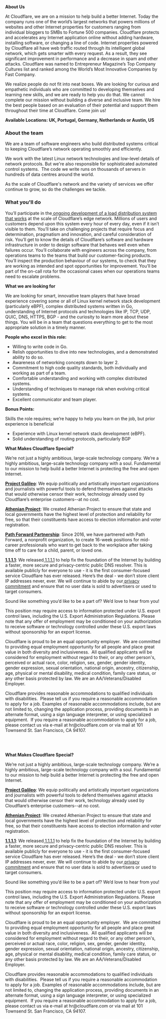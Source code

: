 <div class="content-intro">
	<div><strong>About Us</strong></div>
	<div>
		<p>At Cloudflare, we are on a mission to help build a better Internet. Today the company runs one of the world’s largest networks that powers millions of websites and other Internet properties for customers ranging from individual bloggers to SMBs to Fortune 500 companies. Cloudflare protects and accelerates any Internet application online without adding hardware, installing software, or changing a line of code. Internet properties powered by Cloudflare all have web traffic routed through its intelligent global network, which gets smarter with every request. As a result, they see significant improvement in performance and a decrease in spam and other attacks. Cloudflare was named to Entrepreneur Magazine’s Top Company Cultures list and ranked among the World’s Most Innovative Companies by Fast Company.&nbsp;</p>
		<p><span style="font-weight: 400;">We realize people do not fit into neat boxes. We are looking for curious and empathetic individuals who are committed to developing themselves and learning new skills, and we are ready to help you do that. We cannot complete our mission without building a diverse and inclusive team. We hire the best people based on an evaluation of their potential and support them throughout their time at Cloudflare. Come join us!&nbsp;</span></p>
	</div>
</div>
<p><strong>Available Locations: UK, Portugal, Germany, Netherlands or Austin, US</strong></p>
<h3>About the team</h3>
<p>We are a team of software engineers who build distributed systems critical to keeping Cloudflare’s network operating smoothly and efficiently.</p>
<p>We work with the latest Linux network technologies and low-level details of network protocols. But we're also responsible for sophisticated automated control systems.&nbsp; The code we write runs on thousands of servers in hundreds of data centres around the world.</p>
<p>As the scale of Cloudflare's network and the variety of services we offer continue to grow, so do the challenges we tackle.</p>
<h3>What you'll do</h3>
<p>You’ll participate in the<a href="https://blog.cloudflare.com/unimog-cloudflares-edge-load-balancer/"> ongoing development of a load distribution system that works</a> at the scale of Cloudflare’s edge network. Millions of users and customers depend upon this system every hour of every day, even if it isn’t visible to them. You’ll take on challenging projects that require focus and determination, pragmatism and innovation, and careful consideration of risk. You’ll get to know the details of Cloudflare’s software and hardware infrastructure in order to design software that behaves well even when failures occur. You’ll collaborate with engineers across the company, from operations teams to the teams that build our customer-facing products. You’ll inspect the production behaviour of our systems, to check that they are working as intended and spot opportunities for improvement. You’ll be part of the on-call rota for the occasional cases when our operations teams need to escalate problems.&nbsp;&nbsp;</p>
<p><strong>What we are looking for</strong></p>
<p>We are looking for smart, innovative team players that have broad experience covering some or all of Linux kernel network stack development (particularly eBPF), complex distributed systems written in Go, understanding of Internet protocols and technologies like IP, TCP, UDP, QUIC, DNS, HTTPS, BGP - and the curiosity to learn more about these things. You will be in a team that questions everything to get to the most appropriate solution in a timely manner.</p>
<p><strong>People who excel in this role:</strong></p>
<ul>
	<li>Willing to write code in Go.</li>
	<li>Relish opportunities to dive into new technologies, and a demonstrated ability to do so.</li>
	<li>Awareness of networking concepts down to layer 2.</li>
	<li>Commitment to high code quality standards, both individually and working as part of a team.</li>
	<li>Comfortable understanding and working with complex distributed systems.</li>
	<li>Understanding of techniques to manage risk when evolving critical systems.</li>
	<li>Excellent communicator and team player.</li>
</ul>
<p><strong>Bonus Points:&nbsp;</strong></p>
<p>Skills the role requires; we’re happy to help you learn on the job, but prior experience is beneficial</p>
<ul>
	<li>Experience with Linux kernel network stack development (eBPF).</li>
	<li>Solid understanding of routing protocols, particularly BGP</li>
</ul>
<p><strong>What Makes Cloudflare Special?</strong></p>
<p>We’re not just a highly ambitious, large-scale technology company. We’re a highly ambitious, large-scale technology company with a soul. Fundamental to our mission to help build a better Internet is protecting the free and open Internet.</p>
<p><a href="https://blog.cloudflare.com/protecting-free-expression-online/"><strong>Project Galileo</strong></a>: We equip politically and artistically important organizations and journalists with powerful tools to defend themselves against attacks that would otherwise censor their work, technology already used by Cloudflare’s enterprise customers--at no cost.</p>
<p><a href="https://www.cloudflare.com/athenian/"><strong>Athenian Project</strong></a>: We created Athenian Project to ensure that state and local governments have the highest level of protection and reliability for free, so that their constituents have access to election information and voter registration.</p>
<p><a href="https://blog.cloudflare.com/tag/path-forward/"><strong>Path Forward Partnership</strong></a>: Since 2016, we have partnered with Path Forward, a nonprofit organization, to create 16-week positions for mid-career professionals who want to get back to the workplace after taking time off to care for a child, parent, or loved one.</p>
<p><a href="https://1.1.1.1/"><strong>1.1.1.1</strong></a>: We released<a href="https://1.1.1.1/"> 1.1.1.1</a> to help fix the foundation of the Internet by building a faster, more secure and privacy-centric public DNS resolver. This is available publicly for everyone to use - it is the first consumer-focused service Cloudflare has ever released. Here’s the deal - we don’t store client IP addresses never, ever. We will continue to abide by our<a href="https://developers.cloudflare.com/1.1.1.1/privacy/public-dns-resolver"> privacy commitment</a> and ensure that no user data is sold to advertisers or used to target consumers.</p>
<p>Sound like something you’d like to be a part of? We’d love to hear from you!</p>
<p>This position may require access to information protected under U.S. export control laws, including the U.S. Export Administration Regulations. Please note that any offer of employment may be conditioned on your authorization to receive software or technology controlled under these U.S. export laws without sponsorship for an export license.</p>
<p>Cloudflare is proud to be an equal opportunity employer.&nbsp; We are committed to providing equal employment opportunity for all people and place great value in both diversity and inclusiveness.&nbsp; All qualified applicants will be considered for employment without regard to their, or any other person's, perceived or actual race, color, religion, sex, gender, gender identity, gender expression, sexual orientation, national origin, ancestry, citizenship, age, physical or mental disability, medical condition, family care status, or any other basis protected by law. We are an AA/Veterans/Disabled Employer.</p>
<p>Cloudflare provides reasonable accommodations to qualified individuals with disabilities.&nbsp; Please tell us if you require a reasonable accommodation to apply for a job. Examples of reasonable accommodations include, but are not limited to, changing the application process, providing documents in an alternate format, using a sign language interpreter, or using specialized equipment.&nbsp; If you require a reasonable accommodation to apply for a job, please contact us via e-mail at hr@cloudflare.com or via mail at 101 Townsend St. San Francisco, CA 94107.</p>
<p><br><br></p>
<div class="content-conclusion">
	<p><strong>What Makes Cloudflare Special?</strong></p>
	<p><span style="font-weight: 400;">We’re not just a highly ambitious, large-scale technology company. We’re a highly ambitious, large-scale technology company with a soul. Fundamental to our mission to help build a better Internet is protecting the free and open Internet.</span></p>
	<p><a href="https://blog.cloudflare.com/protecting-free-expression-online/"><strong>Project Galileo</strong></a><span style="font-weight: 400;">: We equip politically and artistically important organizations and journalists with powerful tools to defend themselves against attacks that would otherwise censor their work, technology already used by Cloudflare’s enterprise customers--at no cost.</span></p>
	<p><strong><a href="https://www.cloudflare.com/athenian/">Athenian Project</a></strong><span style="font-weight: 400;">: We created Athenian Project to ensure that state and local governments have the highest level of protection and reliability for free, so that their constituents have access to election information and voter registration.</span></p>
	<p><a href="https://1.1.1.1/"><strong>1.1.1.1</strong></a><span style="font-weight: 400;">: We released</span><a href="https://1.1.1.1/"> <span style="font-weight: 400;">1.1.1.1</span></a><span style="font-weight: 400;"> to help fix the foundation of the Internet by building a faster, more secure and privacy-centric public DNS resolver. This is available publicly for everyone to use - it is the first consumer-focused service Cloudflare has ever released. Here’s the deal - we don’t store client IP addresses never, ever. We will continue to abide by our</span><a href="https://developers.cloudflare.com/1.1.1.1/privacy/public-dns-resolver"> privacy commitment</a><span style="font-weight: 400;"> and ensure that no user data is sold to advertisers or used to target consumers.</span></p>
	<p><span style="font-weight: 400;">Sound like something you’d like to be a part of? We’d love to hear from you!</span></p>
	<p><span style="font-weight: 400;">This position may require access to information protected under U.S. export control laws, including the U.S. Export Administration Regulations. Please note that any offer of employment may be conditioned on your authorization to receive software or technology controlled under these U.S. export laws without sponsorship for an export license.</span></p>
	<p><span style="font-weight: 400;">Cloudflare is proud to be an equal opportunity employer. &nbsp;We are committed to providing equal employment opportunity for all people and place great value in both diversity and inclusiveness. &nbsp;All qualified applicants will be considered for employment without regard to their, or any other person's, perceived or actual</span> <span style="font-weight: 400;">race, color, religion, sex, gender, gender identity, gender expression, sexual orientation, national origin, ancestry, citizenship, age, physical or mental disability, medical condition, family care status, or any other basis protected by law. </span><span style="font-weight: 400;">We are an AA/Veterans/Disabled Employer.</span></p>
	<p><span style="font-weight: 400;">Cloudflare provides reasonable accommodations to qualified individuals with disabilities. &nbsp;Please tell us if you require a reasonable accommodation to apply for a job. Examples of reasonable accommodations include, but are not limited to, changing the application process, providing documents in an alternate format, using a sign language interpreter, or using specialized equipment. &nbsp;If you require a reasonable accommodation to apply for a job, please contact us via e-mail at </span><span style="font-weight: 400;">hr@cloudflare.com</span><span style="font-weight: 400;"> or via mail at 101 Townsend St. San Francisco, CA 94107.</span></p>
</div>